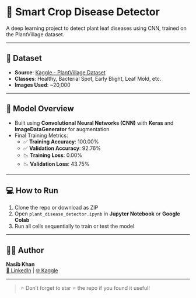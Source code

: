 # 🌾 Smart Crop Disease Detector

A deep learning project to detect plant leaf diseases using CNN, trained on the PlantVillage dataset.

---

## 📁 Dataset
- **Source**: [Kaggle - PlantVillage Dataset](https://www.kaggle.com/datasets)
- **Classes**: Healthy, Bacterial Spot, Early Blight, Leaf Mold, etc.
- **Images Used**: ~20,000

---

## 🧠 Model Overview
- Built using **Convolutional Neural Networks (CNN)** with **Keras** and **ImageDataGenerator** for augmentation
- Final Training Metrics:
  - ✅ **Training Accuracy**: 100.00%
  - ✅ **Validation Accuracy**: 92.76%
  - 📉 **Training Loss**: 0.00%
  - 📉 **Validation Loss**: 43.75%

---

## 💻 How to Run
1. Clone the repo or download as ZIP
2. Open `plant_disease_detector.ipynb` in **Jupyter Notebook** or **Google Colab**
3. Run all cells sequentially to train or test the model

---

## 🧑‍💻 Author
**Nasib Khan**  
[🔗 LinkedIn](https://www.linkedin.com/in/nasib-khan-0123459z786/) | [🌐 Kaggle](https://www.kaggle.com/nasibyun)

---

> ⭐ Don’t forget to star ⭐ the repo if you found it useful!
